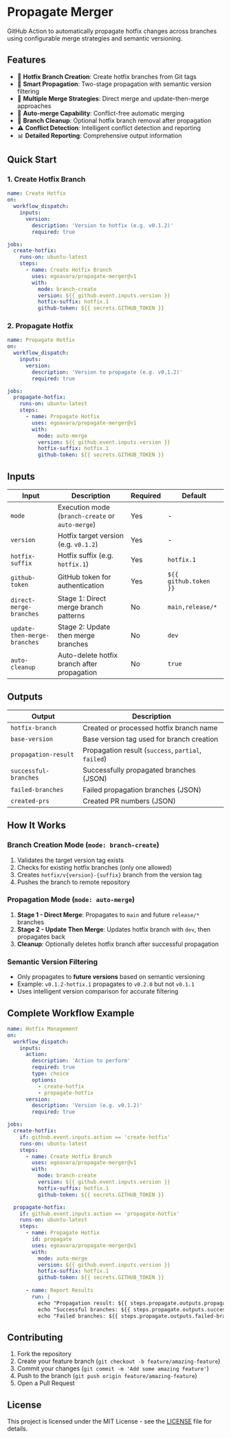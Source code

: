 # Propagate Merger

GitHub Action to automatically propagate hotfix changes across branches using configurable merge strategies and semantic versioning.

## Features

- 🌿 **Hotfix Branch Creation**: Create hotfix branches from Git tags
- 🔄 **Smart Propagation**: Two-stage propagation with semantic version filtering
- 🎯 **Multiple Merge Strategies**: Direct merge and update-then-merge approaches
- 🤖 **Auto-merge Capability**: Conflict-free automatic merging
- 🧹 **Branch Cleanup**: Optional hotfix branch removal after propagation
- ⚠️ **Conflict Detection**: Intelligent conflict detection and reporting
- 📊 **Detailed Reporting**: Comprehensive output information

## Quick Start

### 1. Create Hotfix Branch

```yaml
name: Create Hotfix
on:
  workflow_dispatch:
    inputs:
      version:
        description: 'Version to hotfix (e.g. v0.1.2)'
        required: true

jobs:
  create-hotfix:
    runs-on: ubuntu-latest
    steps:
      - name: Create Hotfix Branch
        uses: egoavara/propagate-merger@v1
        with:
          mode: branch-create
          version: ${{ github.event.inputs.version }}
          hotfix-suffix: hotfix.1
          github-token: ${{ secrets.GITHUB_TOKEN }}
```

### 2. Propagate Hotfix

```yaml
name: Propagate Hotfix
on:
  workflow_dispatch:
    inputs:
      version:
        description: 'Version to propagate (e.g. v0.1.2)'
        required: true

jobs:
  propagate-hotfix:
    runs-on: ubuntu-latest
    steps:
      - name: Propagate Hotfix
        uses: egoavara/propagate-merger@v1
        with:
          mode: auto-merge
          version: ${{ github.event.inputs.version }}
          hotfix-suffix: hotfix.1
          github-token: ${{ secrets.GITHUB_TOKEN }}
```

## Inputs

| Input | Description | Required | Default |
|-------|-------------|----------|---------|
| `mode` | Execution mode (`branch-create` or `auto-merge`) | Yes | - |
| `version` | Hotfix target version (e.g. `v0.1.2`) | Yes | - |
| `hotfix-suffix` | Hotfix suffix (e.g. `hotfix.1`) | Yes | `hotfix.1` |
| `github-token` | GitHub token for authentication | Yes | `${{ github.token }}` |
| `direct-merge-branches` | Stage 1: Direct merge branch patterns | No | `main,release/*` |
| `update-then-merge-branches` | Stage 2: Update then merge branches | No | `dev` |
| `auto-cleanup` | Auto-delete hotfix branch after propagation | No | `true` |

## Outputs

| Output | Description |
|--------|-------------|
| `hotfix-branch` | Created or processed hotfix branch name |
| `base-version` | Base version tag used for branch creation |
| `propagation-result` | Propagation result (`success`, `partial`, `failed`) |
| `successful-branches` | Successfully propagated branches (JSON) |
| `failed-branches` | Failed propagation branches (JSON) |
| `created-prs` | Created PR numbers (JSON) |

## How It Works

### Branch Creation Mode (`mode: branch-create`)
1. Validates the target version tag exists
2. Checks for existing hotfix branches (only one allowed)
3. Creates `hotfix/v{version}-{suffix}` branch from the version tag
4. Pushes the branch to remote repository

### Propagation Mode (`mode: auto-merge`)
1. **Stage 1 - Direct Merge**: Propagates to `main` and future `release/*` branches
2. **Stage 2 - Update Then Merge**: Updates hotfix branch with `dev`, then propagates back
3. **Cleanup**: Optionally deletes hotfix branch after successful propagation

### Semantic Version Filtering
- Only propagates to **future versions** based on semantic versioning
- Example: `v0.1.2-hotfix.1` propagates to `v0.2.0` but not `v0.1.1`
- Uses intelligent version comparison for accurate filtering

## Complete Workflow Example

```yaml
name: Hotfix Management
on:
  workflow_dispatch:
    inputs:
      action:
        description: 'Action to perform'
        required: true
        type: choice
        options:
          - create-hotfix
          - propagate-hotfix
      version:
        description: 'Version (e.g. v0.1.2)'
        required: true

jobs:
  create-hotfix:
    if: github.event.inputs.action == 'create-hotfix'
    runs-on: ubuntu-latest
    steps:
      - name: Create Hotfix Branch
        uses: egoavara/propagate-merger@v1
        with:
          mode: branch-create
          version: ${{ github.event.inputs.version }}
          hotfix-suffix: hotfix.1
          github-token: ${{ secrets.GITHUB_TOKEN }}

  propagate-hotfix:
    if: github.event.inputs.action == 'propagate-hotfix'
    runs-on: ubuntu-latest
    steps:
      - name: Propagate Hotfix
        id: propagate
        uses: egoavara/propagate-merger@v1
        with:
          mode: auto-merge
          version: ${{ github.event.inputs.version }}
          hotfix-suffix: hotfix.1
          github-token: ${{ secrets.GITHUB_TOKEN }}
      
      - name: Report Results
        run: |
          echo "Propagation result: ${{ steps.propagate.outputs.propagation-result }}"
          echo "Successful branches: ${{ steps.propagate.outputs.successful-branches }}"
          echo "Failed branches: ${{ steps.propagate.outputs.failed-branches }}"
```

## Contributing

1. Fork the repository
2. Create your feature branch (`git checkout -b feature/amazing-feature`)
3. Commit your changes (`git commit -m 'Add some amazing feature'`)
4. Push to the branch (`git push origin feature/amazing-feature`)
5. Open a Pull Request

## License

This project is licensed under the MIT License - see the [LICENSE](LICENSE) file for details.